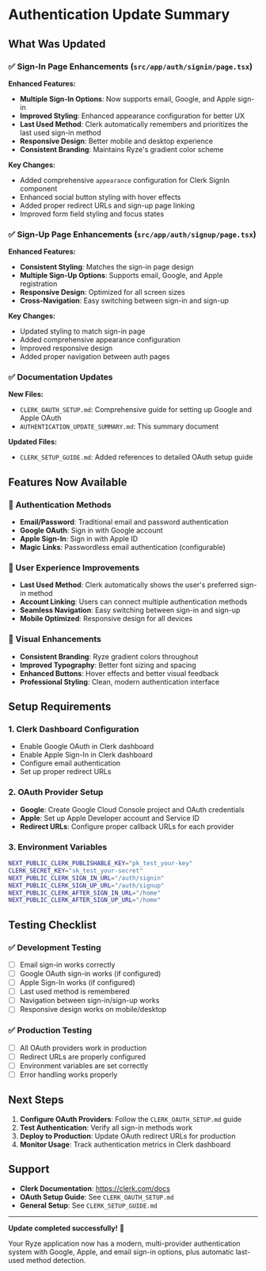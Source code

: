 # Authentication Update Summary

## What Was Updated

### ✅ Sign-In Page Enhancements (`src/app/auth/signin/page.tsx`)

**Enhanced Features:**
- **Multiple Sign-In Options**: Now supports email, Google, and Apple sign-in
- **Improved Styling**: Enhanced appearance configuration for better UX
- **Last Used Method**: Clerk automatically remembers and prioritizes the last used sign-in method
- **Responsive Design**: Better mobile and desktop experience
- **Consistent Branding**: Maintains Ryze's gradient color scheme

**Key Changes:**
- Added comprehensive `appearance` configuration for Clerk SignIn component
- Enhanced social button styling with hover effects
- Added proper redirect URLs and sign-up page linking
- Improved form field styling and focus states

### ✅ Sign-Up Page Enhancements (`src/app/auth/signup/page.tsx`)

**Enhanced Features:**
- **Consistent Styling**: Matches the sign-in page design
- **Multiple Sign-Up Options**: Supports email, Google, and Apple registration
- **Responsive Design**: Optimized for all screen sizes
- **Cross-Navigation**: Easy switching between sign-in and sign-up

**Key Changes:**
- Updated styling to match sign-in page
- Added comprehensive appearance configuration
- Improved responsive design
- Added proper navigation between auth pages

### ✅ Documentation Updates

**New Files:**
- `CLERK_OAUTH_SETUP.md`: Comprehensive guide for setting up Google and Apple OAuth
- `AUTHENTICATION_UPDATE_SUMMARY.md`: This summary document

**Updated Files:**
- `CLERK_SETUP_GUIDE.md`: Added references to detailed OAuth setup guide

## Features Now Available

### 🔐 Authentication Methods
- **Email/Password**: Traditional email and password authentication
- **Google OAuth**: Sign in with Google account
- **Apple Sign-In**: Sign in with Apple ID
- **Magic Links**: Passwordless email authentication (configurable)

### 🎯 User Experience Improvements
- **Last Used Method**: Clerk automatically shows the user's preferred sign-in method
- **Account Linking**: Users can connect multiple authentication methods
- **Seamless Navigation**: Easy switching between sign-in and sign-up
- **Mobile Optimized**: Responsive design for all devices

### 🎨 Visual Enhancements
- **Consistent Branding**: Ryze gradient colors throughout
- **Improved Typography**: Better font sizing and spacing
- **Enhanced Buttons**: Hover effects and better visual feedback
- **Professional Styling**: Clean, modern authentication interface

## Setup Requirements

### 1. Clerk Dashboard Configuration
- Enable Google OAuth in Clerk dashboard
- Enable Apple Sign-In in Clerk dashboard
- Configure email authentication
- Set up proper redirect URLs

### 2. OAuth Provider Setup
- **Google**: Create Google Cloud Console project and OAuth credentials
- **Apple**: Set up Apple Developer account and Service ID
- **Redirect URLs**: Configure proper callback URLs for each provider

### 3. Environment Variables
```bash
NEXT_PUBLIC_CLERK_PUBLISHABLE_KEY="pk_test_your-key"
CLERK_SECRET_KEY="sk_test_your-secret"
NEXT_PUBLIC_CLERK_SIGN_IN_URL="/auth/signin"
NEXT_PUBLIC_CLERK_SIGN_UP_URL="/auth/signup"
NEXT_PUBLIC_CLERK_AFTER_SIGN_IN_URL="/home"
NEXT_PUBLIC_CLERK_AFTER_SIGN_UP_URL="/home"
```

## Testing Checklist

### ✅ Development Testing
- [ ] Email sign-in works correctly
- [ ] Google OAuth sign-in works (if configured)
- [ ] Apple Sign-In works (if configured)
- [ ] Last used method is remembered
- [ ] Navigation between sign-in/sign-up works
- [ ] Responsive design works on mobile/desktop

### ✅ Production Testing
- [ ] All OAuth providers work in production
- [ ] Redirect URLs are properly configured
- [ ] Environment variables are set correctly
- [ ] Error handling works properly

## Next Steps

1. **Configure OAuth Providers**: Follow the `CLERK_OAUTH_SETUP.md` guide
2. **Test Authentication**: Verify all sign-in methods work
3. **Deploy to Production**: Update OAuth redirect URLs for production
4. **Monitor Usage**: Track authentication metrics in Clerk dashboard

## Support

- **Clerk Documentation**: https://clerk.com/docs
- **OAuth Setup Guide**: See `CLERK_OAUTH_SETUP.md`
- **General Setup**: See `CLERK_SETUP_GUIDE.md`

---

**Update completed successfully!** 🎉

Your Ryze application now has a modern, multi-provider authentication system with Google, Apple, and email sign-in options, plus automatic last-used method detection.
